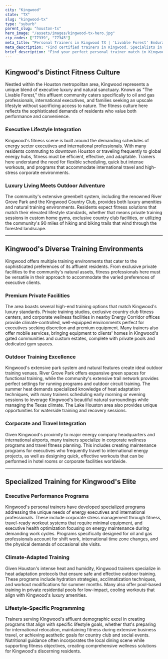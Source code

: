 ```yaml
---
city: "Kingwood"
state: "TX"
slug: "kingwood-tx"
type: "suburb"
parent_slug: "houston-tx"
hero_image: "/assets/images/kingwood-tx-hero.jpg"
zip_codes: ["77339", "77345"]
meta_title: "Personal Trainers in Kingwood TX | 'Livable Forest' Endurance & Wellness"
meta_description: "Find certified trainers in Kingwood. Specialists in forested trail running, outdoor endurance, and community club access."
brief_description: "Find your perfect personal trainer match in Kingwood, TX. Our elite service connects busy oil and gas executives, international professionals, and luxury-focused residents with certified trainers who understand your demanding schedule and high standards. Whether you need heat-adapted outdoor sessions at River Grove Park, private in-home training in your Kingwood estate, or specialized programming for frequent travel, we match you with professionals who deliver results. Stop wasting time searching and start achieving your fitness goals with trainers who specialize in the affluent DFW lifestyle. Get your personalized match today."
---
```

## Kingwood's Distinct Fitness Culture

Nestled within the Houston metropolitan area, Kingwood represents a unique blend of executive luxury and natural sanctuary. Known as "The Livable Forest," this affluent community caters specifically to oil and gas professionals, international executives, and families seeking an upscale lifestyle without sacrificing access to nature. The fitness culture here reflects the sophisticated demands of residents who value both performance and convenience.

### Executive Lifestyle Integration

Kingwood's fitness scene is built around the demanding schedules of energy sector executives and international professionals. With many residents commuting to downtown Houston or traveling frequently to global energy hubs, fitness must be efficient, effective, and adaptable. Trainers here understand the need for flexible scheduling, quick but intense workouts, and programs that accommodate international travel and high-stress corporate environments.

### Luxury Living Meets Outdoor Adventure

The community's extensive greenbelt system, including the renowned River Grove Park and the Kingwood Country Club, provides both luxury amenities and natural training environments. Residents expect fitness solutions that match their elevated lifestyle standards, whether that means private training sessions in custom home gyms, exclusive country club facilities, or utilizing the community's 90 miles of hiking and biking trails that wind through the forested landscape.

---

## Kingwood's Diverse Training Environments

Kingwood offers multiple training environments that cater to the sophisticated preferences of its affluent residents. From exclusive private facilities to the community's natural assets, fitness professionals here must be versatile in their approach to accommodate the varied preferences of executive clients.

### Premium Private Facilities

The area boasts several high-end training options that match Kingwood's luxury standards. Private training studios, exclusive country club fitness centers, and corporate wellness facilities in nearby Energy Corridor offices provide climate-controlled, well-equipped environments perfect for executives seeking discretion and premium equipment. Many trainers also offer mobile services, bringing equipment to clients' homes in Kingwood's gated communities and custom estates, complete with private pools and dedicated gym spaces.

### Outdoor Training Excellence

Kingwood's extensive park system and natural features create ideal outdoor training venues. River Grove Park offers expansive green spaces for functional training, while the community's extensive trail network provides perfect settings for running programs and outdoor circuit training. The summer heat demands specialized knowledge of heat adaptation techniques, with many trainers scheduling early morning or evening sessions to leverage Kingwood's beautiful natural surroundings while managing the Texas climate. The Lake Houston area also provides unique opportunities for waterside training and recovery sessions.

### Corporate and Travel Integration

Given Kingwood's proximity to major energy company headquarters and international airports, many trainers specialize in corporate wellness programs and travel fitness planning. This includes creating maintenance programs for executives who frequently travel to international energy projects, as well as designing quick, effective workouts that can be performed in hotel rooms or corporate facilities worldwide.

---

## Specialized Training for Kingwood's Elite

### Executive Performance Programs

Kingwood's personal trainers have developed specialized programs addressing the unique needs of energy executives and international professionals. These include corporate stress management through fitness, travel-ready workout systems that require minimal equipment, and executive health optimization focusing on energy maintenance during demanding work cycles. Programs specifically designed for oil and gas professionals account for shift work, international time zone changes, and the physical demands of occasional site visits.

### Climate-Adapted Training

Given Houston's intense heat and humidity, Kingwood trainers specialize in heat adaptation protocols that ensure safe and effective outdoor training. These programs include hydration strategies, acclimatization techniques, and workout modifications for summer months. Many also offer pool-based training in private residential pools for low-impact, cooling workouts that align with Kingwood's luxury amenities.

### Lifestyle-Specific Programming

Trainers serving Kingwood's affluent demographic excel in creating programs that align with specific lifestyle goals, whether that's preparing for international relocation, maintaining fitness during extensive business travel, or achieving aesthetic goals for country club and social events. Nutritional guidance often incorporates the local dining scene while supporting fitness objectives, creating comprehensive wellness solutions for Kingwood's discerning residents.